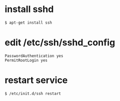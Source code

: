 
# install sshd

`$ apt-get install ssh`

# edit /etc/ssh/sshd_config
```
PasswordAuthentication yes
PermitRootLogin yes
```

# restart service

`$ /etc/init.d/ssh restart`
